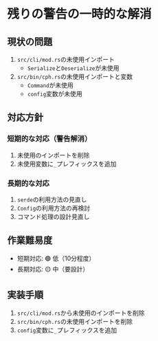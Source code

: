 # 残りの警告の一時的な解消

## 現状の問題
1. `src/cli/mod.rs`の未使用インポート
   - `Serialize`と`Deserialize`が未使用
2. `src/bin/cph.rs`の未使用インポートと変数
   - `Command`が未使用
   - `config`変数が未使用

## 対応方針
### 短期的な対応（警告解消）
1. 未使用のインポートを削除
2. 未使用変数に`_`プレフィックスを追加

### 長期的な対応
1. `serde`の利用方法の見直し
2. `Config`の利用方法の再検討
3. コマンド処理の設計見直し

## 作業難易度
- 短期対応: 🟢 低（10分程度）
- 長期対応: 🟡 中（要設計）

## 実装手順
1. `src/cli/mod.rs`から未使用のインポートを削除
2. `src/bin/cph.rs`の未使用インポートを削除
3. `config`変数に`_`プレフィックスを追加 